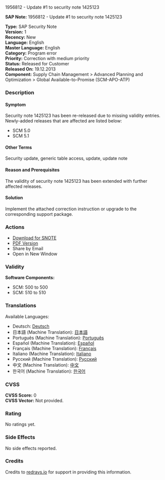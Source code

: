 1956812 - Update #1 to security note 1425123

**SAP Note:** 1956812 - Update #1 to security note 1425123

**Type:** SAP Security Note  
**Version:** 1  
**Recency:** New  
**Language:** English  
**Master Language:** English  
**Category:** Program error  
**Priority:** Correction with medium priority  
**Status:** Released for Customer  
**Released On:** 19.12.2013  
**Component:** Supply Chain Management > Advanced Planning and Optimization > Global Available-to-Promise (SCM-APO-ATP)

### Description

#### Symptom

Security note 1425123 has been re-released due to missing validity entries. Newly-added releases that are affected are listed below:

- SCM 5.0
- SCM 5.1

#### Other Terms

Security update, generic table access, update, update note

#### Reason and Prerequisites

The validity of security note 1425123 has been extended with further affected releases.

#### Solution

Implement the attached correction instruction or upgrade to the corresponding support package.

### Actions

- [Download for SNOTE](https://notesdownloads.sap.com/note/0040000017780512017)
- [PDF Version](https://userapps.support.sap.com/sap/support/sfm/notes/print/0001956812?language=en-US&token=E2CE21A81E189D76DD4673D91FEB5F34)
- Share by Email
- Open in New Window

### Validity

**Software Components:**

- SCM: 500 to 500
- SCM: 510 to 510

### Translations

Available Languages:

- Deutsch: [Deutsch](https://me.sap.com/notes/0001956812/D)
- 日本語 (Machine Translation): [日本語](https://me.sap.com/notes/0001956812/J)
- Português (Machine Translation): [Português](https://me.sap.com/notes/0001956812/P)
- Español (Machine Translation): [Español](https://me.sap.com/notes/0001956812/S)
- Français (Machine Translation): [Français](https://me.sap.com/notes/0001956812/F)
- Italiano (Machine Translation): [Italiano](https://me.sap.com/notes/0001956812/I)
- Русский (Machine Translation): [Русский](https://me.sap.com/notes/0001956812/R)
- 中文 (Machine Translation): [中文](https://me.sap.com/notes/0001956812/1)
- 한국어 (Machine Translation): [한국어](https://me.sap.com/notes/0001956812/3)

### CVSS

**CVSS Score:** 0  
**CVSS Vector:** Not provided.

### Rating

No ratings yet.

### Side Effects

No side effects reported.

### Credits

Credits to [redrays.io](https://redrays.io) for support in providing this information.